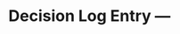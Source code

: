 # Decision Log Entry — <TITLE>

Date: <YYYY-MM-DD>
Owner: <name>

Context

- <brief background and constraints>

Options Considered

- <option A>: <pros/cons>
- <option B>: <pros/cons>

Decision

- <what was decided and why>

Consequences

- <impacts, migrations, follow-ups>

Links

- <PRs, issues, docs>
